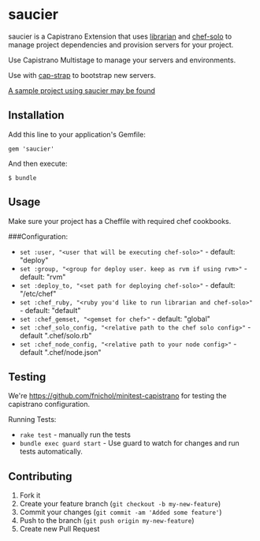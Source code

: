 # saucier

  saucier is a Capistrano Extension that uses [librarian](https://github.com/applicationsonline/librarian.git "chef-librarian")
and [chef-solo](https://github.com/opscode/chef "chef") to manage project dependencies and provision servers for your project.

Use Capistrano Multistage to manage your servers and environments.

Use with [cap-strap](https://github.com/substantial/cap-strap "cap-strap") to bootstrap new servers.


[A sample project using saucier may be found](https://github.com/substantial/saucier-example)

## Installation

Add this line to your application's Gemfile:

    gem 'saucier'

And then execute:

    $ bundle

## Usage
  Make sure your project has a Cheffile with required chef cookbooks.

###Configuration:

* `set :user, "<user that will be executing chef-solo>"` - default: "deploy"
* `set :group, "<group for deploy user. keep as rvm if using rvm>"` - default: "rvm"
* `set :deploy_to, "<set path for deploying chef-solo>"` - default: "/etc/chef"
* `set :chef_ruby, "<ruby you'd like to run librarian and chef-solo>"` - default: "default"
* `set :chef_gemset, "<gemset for chef>"` - default: "global"
* `set :chef_solo_config, "<relative path to the chef solo config>"` - default ".chef/solo.rb"
* `set :chef_node_config, "<relative path to your node config>"` - default ".chef/node.json"

## Testing

 We're https://github.com/fnichol/minitest-capistrano for testing the capistrano
configuration.

Running Tests:

* `rake test` - manually run the tests
* `bundle exec guard start` - Use guard to watch for changes and run tests automatically.

## Contributing

1. Fork it
2. Create your feature branch (`git checkout -b my-new-feature`)
3. Commit your changes (`git commit -am 'Added some feature'`)
4. Push to the branch (`git push origin my-new-feature`)
5. Create new Pull Request

